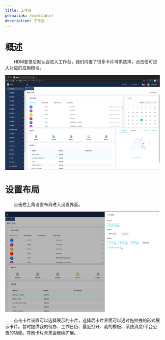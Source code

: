 ```yaml
---
title: 工作台
permalink: /worktable/
description: 工作台
---
```


# 概述

&emsp;&emsp;HDM登录后默认会进入工作台，我们内置了很多卡片可供选择，点击便可进入对应的应用模块。

![worktable](../imgs/worktable/worktable.png)

# 设置布局

&emsp;&emsp;点击右上角设置布局进入设置界面。

![flex](../imgs/worktable/flex.png)

&emsp;&emsp;点击卡片设置可以选择展示的卡片，选择后卡片界面可以通过拖拉拽的形式展示卡片。暂时提供我的待办、工作日历、最近打开、我的模板、系统消息/平台公告的功能。其他卡片未来会继续扩展。
